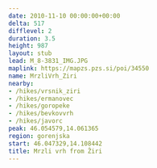 ```yaml
---
date: 2010-11-10 00:00:00+00:00
delta: 517
difflevel: 2
duration: 3.5
height: 987
layout: stub
lead: M_8-3831_IMG.JPG
maplink: https://mapzs.pzs.si/poi/34550
name: MrzliVrh_Ziri
nearby:
- /hikes/vrsnik_ziri
- /hikes/ermanovec
- /hikes/goropeke
- /hikes/bevkovvrh
- /hikes/javorc
peak: 46.054579,14.061365
region: gorenjska
start: 46.047329,14.108442
title: Mrzli vrh from Žiri
---
```

